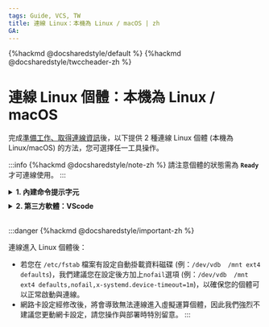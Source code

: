 ```yaml
---
tags: Guide, VCS, TW
title: 連線 Linux：本機為 Linux / macOS | zh
GA: 
---
```


{%hackmd @docsharedstyle/default %}
{%hackmd @docsharedstyle/twccheader-zh %}

# 連線 Linux 個體：本機為 Linux / macOS

完成[準備工作、取得連線資訊](https://man.twcc.ai/@TWSC/vcs-guide-connect-prerequisite-zh)後，以下提供 2 種連線 Linux 個體 (本機為 Linux/macOS) 的方法，您可選擇任一工具操作。

:::info
{%hackmd @docsharedstyle/note-zh %}
請注意個體的狀態需為 **`Ready`** 才可連線使用。
:::


<!-- 1 start -->

<details class="docspoiler">

<summary><b>1. 內建命令提示字元</b></summary>

開啟本機終端機視窗，依照[<ins>取得的連線資訊</ins>](https://man.twcc.ai/@TWSC/vcs-guide-connect-prerequisite-zh)，依序輸入指令，變更鑰匙對權限、連線至虛擬運算個體。

 <div style="background-color:black;color:white;padding:20px;">
 jc@jc-VirtualBox:~$ <span style="background-color:#fcf8e3; color: #000; padding:3.2px">chmod 400 janicekey01.pem</span><br><br>
 
 jc@jc-VirtualBox:~$ <span style="background-color:#fcf8e3; color: #000; padding:3.2px">ssh -i janicekey01.pem centos@203.145.220.231 </span><br>
The authenticity of host '203.145.220.231 (203.145.220.231)' can't be established.
ECDSA key fingerprint is SHA256:vZ5EWM1ZbnYWkF52T6fxQROphd2PqiaGYvpBAuSahFQ.
Are you sure you want to continue connecting (yes/no)? <span style="background-color:#fcf8e3; color: #000 ; padding:3.2px">yes</span><br>
Warning: Permanently added '203.145.220.231' (ECDSA) to the list of known hosts.
Last login: Wed May 15 01:02:37 2019 from 59-124-220-27.hinet-ip.hinet.net <br>
[centos@vm01-252546-iaas ~]$
</div>


</details>

<!-- Space -->

<div style="height:8px"></div>

<!-- 2. start -->

<details class="docspoiler">

<summary><b>2. 第三方軟體：VScode</b></summary>


若已有在使用 VScode 開發您的程式，也可以直接使用此軟體連線您的虛擬運算個體。VScode 支援多種平台，並有許多外掛軟體套件可使用，安裝方便，也相當適合新手。以下為 Windows 操作畫面，Linux 或 macOS 步驟雷同。完整操作說明請參考[<ins>官方說明文件</ins>](https://code.visualstudio.com/blogs/2019/10/03/remote-ssh-tips-and-tricks)。

### Step 1. 下載安裝 VScode

請至 [VScode](https://code.visualstudio.com/Download) 下載，完成後開啟程式。

![](https://cos.twcc.ai/SYS-MANUAL/uploads/upload_010a76dabe0d66c94562e776fe3b3a6a.png)

### Step 2. 安裝 SSH 套件

點選 「**Extensions**」 > 搜尋 *remote ssh* > 選擇 「**Remote- SSH**」 並點選 「**Install**」

![](https://cos.twcc.ai/SYS-MANUAL/uploads/upload_38c0c0011b900d9a5547a5f4487f4fce.png)

### Step 3. 建立 Config 檔

- 安裝完成後，點選視窗左下角圖示，開啟遠端連線指令列表

![](https://cos.twcc.ai/SYS-MANUAL/uploads/upload_ecaaf1c1f4a790161660b2a45020b607.png)

- 點選 「**Remote-SSH: Open Configuration File**」

![](https://cos.twcc.ai/SYS-MANUAL/uploads/upload_2efbf5090bc128487b714ffe122ba037.png)

- 點選 「**C:\Users\User\.ssh\config**」 建立連線設定檔

![](https://cos.twcc.ai/SYS-MANUAL/uploads/upload_a9e954c2165abc59b5be91f8d314112c.png)

- 請將鑰匙對 pem 檔案放置於`~/.ssh/` 資料夾之下

![](https://cos.twcc.ai/SYS-MANUAL/uploads/upload_237f5babfff7d1265879f96d3262a60f.png)

- 打開 config 檔後，複製並貼上以下格式，填入一[<ins>虛擬運算個體的資訊</ins>](https://man.twcc.ai/@TWSC/vcs-guide-connect-prerequisite-zh)；若有多個個體，也可以複製貼上數份修改。輸入完成後請存檔。

```bash
Host <INSTANCE_NAME>           #輸入虛擬運算個體的名稱
    HostName <PUBLIC_IP>       #輸入公用 IP
    User <IMAGE_TYPE>          #輸入 ubuntu 或 centos
    IdentityFile ~/.ssh/<.pem> #輸入.pem 檔鑰匙對名稱
```


![](https://cos.twcc.ai/SYS-MANUAL/uploads/upload_871749523146661c11306b59bea27ce0.png)



### Step 4. 連線虛擬運算個體

- 再次開啟 VScode 左下角圖示 > 選擇 「**Remote-SSH: Connect to Host...**」

![](https://cos.twcc.ai/SYS-MANUAL/uploads/upload_ce4b6b932674950fe3732f35fd2627a3.png)

- 開啟後會顯示已建立資訊的個體，點選後即開始連線

![](https://cos.twcc.ai/SYS-MANUAL/uploads/upload_ab2ee3bcc20dfba930e9666ea38e4911.png)

- 接著點選 「**Linux**」  

![](https://cos.twcc.ai/SYS-MANUAL/uploads/upload_03d9ef5fc7818f3893301eced215414f.png)

- 點選 「**Continue**」 繼續

![](https://cos.twcc.ai/SYS-MANUAL/uploads/upload_7647f858a45535cdeeb41552fd27d52f.png)

- 連線完成後視窗左下角會出現 **`SSH: <Host Name>`**

![](https://cos.twcc.ai/SYS-MANUAL/uploads/upload_90ad691923b321838ea46f8e0304719c.png)

- 再開啟 「**Terminal**」 > 「**New Terminal**」 就可以開始操作虛擬運算個體囉！ 

![](https://cos.twcc.ai/SYS-MANUAL/uploads/upload_719594c2f99eeca61a261800d4e0c511.png)
</details>

<br>

:::danger
{%hackmd @docsharedstyle/important-zh %}

連線進入 Linux 個體後：

- 若您在 `/etc/fstab` 檔案有設定自動掛載資料磁碟 (例：`/dev/vdb  /mnt ext4 defaults`)，我們建議您在設定後方加上`nofail`選項 (例：`/dev/vdb  /mnt ext4 defaults,nofail,x-systemd.device-timeout=1m`)，以確保您的個體可以正常啟動與連線。
- 網路卡設定經修改後，將會導致無法連線進入虛擬運算個體，因此我們強烈不建議您更動網卡設定，請您操作與部署時特別留意。
:::